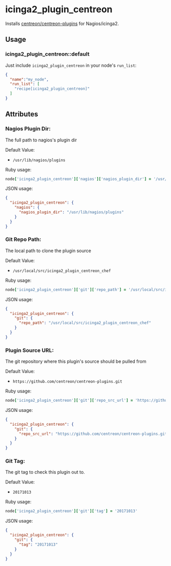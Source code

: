 # icinga2_plugin_centreon

Installs [centreon/centreon-plugins](https://github.com/centreon/centreon-plugins) for Nagios/icinga2.

## Usage

### icinga2_plugin_centreon::default

Just include `icinga2_plugin_centreon` in your node's `run_list`:

```json
{
  "name":"my_node",
  "run_list": [
    "recipe[icinga2_plugin_centreon]"
  ]
}
```

## Attributes

### Nagios Plugin Dir:

The full path to nagios's plugin dir

Default Value: 

- `/usr/lib/nagios/plugins`

Ruby usage:

```ruby
node['icinga2_plugin_centreon']['nagios']['nagios_plugin_dir'] = '/usr/lib/nagios/plugins'
```

JSON usage:

```json
{
  "icinga2_plugin_centreon": {
    "nagios": {
      "nagios_plugin_dir": "/usr/lib/nagios/plugins"
    }
  }
}
```

### Git Repo Path:

The local path to clone the plugin source

Default Value: 

- `/usr/local/src/icinga2_plugin_centreon_chef`

Ruby usage:

```ruby
node['icinga2_plugin_centreon']['git']['repo_path'] = '/usr/local/src/icinga2_plugin_centreon_chef'
```

JSON usage:

```json
{
  "icinga2_plugin_centreon": {
    "git": {
      "repo_path": "/usr/local/src/icinga2_plugin_centreon_chef"
    }
  }
}
```

### Plugin Source URL:

The git repository where this plugin's source should be pulled from

Default Value: 

- `https://github.com/centreon/centreon-plugins.git`

Ruby usage:

```ruby
node['icinga2_plugin_centreon']['git']['repo_src_url'] = 'https://github.com/centreon/centreon-plugins.git'
```

JSON usage:

```json
{
  "icinga2_plugin_centreon": {
    "git": {
      "repo_src_url": "https://github.com/centreon/centreon-plugins.git"
    }
  }
}
```

### Git Tag:

The git tag to check this plugin out to.

Default Value: 

- `20171013`

Ruby usage:

```ruby
node['icinga2_plugin_centreon']['git']['tag'] = '20171013'
```

JSON usage:

```json
{
  "icinga2_plugin_centreon": {
    "git": {
      "tag": "20171013"
    }
  }
}
```
